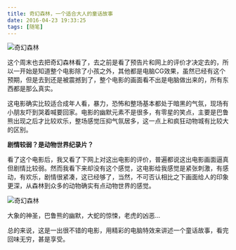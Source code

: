 ```yaml
---
title: 奇幻森林，一个适合大人的童话故事
date: 2016-04-23 19:33:25
tags: [随笔]
---
```


![奇幻森林](/blogImages/416851-6115c6a420f2a40e.jpg)

这个周末也去把奇幻森林看了，去之前是看了预告片和网上的评价才决定去的，所以一开始是知道整个电影除了小孩之外，其他都是电脑CG效果，虽然已经有这个预期，但是去到还是被震撼到了，整个电影的画面看不出是电脑做出来的，所有东西都是那么真实。

<!-- more -->

这电影确实比较适合成年人看，暴力，恐怖和整场基本都处于暗黑的气氛，现场有小朋友吓到哭着喊要回家。电影的幽默元素不是很多，有零星的笑点，主要是巴鲁熊出现之后才比较欢乐，整场感觉压抑气氛居多，这一点上和疯狂动物城有比较大的区别。

**剧情较弱？是动物世界纪录片？**

看了这个电影后，我又看了下网上对这出电影的评价，普遍都说这出电影画面逼真但剧情比较弱。然而我看下来却没有这个感觉，这电影给我感觉是紧张刺激，有感动，有欢乐，剧情很紧凑，这已经够了，当然，不可否认相比之下画面给人的印象更深，从森林到众多的动物确实有点动物世界的感觉。

![奇幻森林](/blogImages/416851-15983c36b7721e02.jpg)

大象的神圣，巴鲁熊的幽默，大蛇的惊悚，老虎的凶恶...

总的来说，这是一出很不错的电影，用精彩的电脑特效来讲述一个童话故事，看完回味无穷，甚是享受。